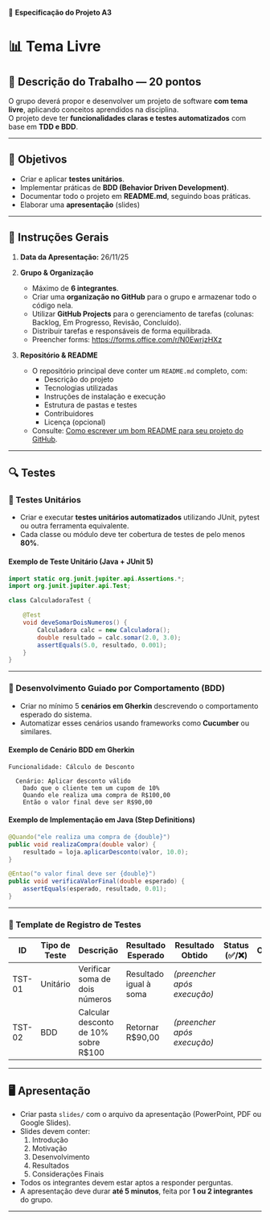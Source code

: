 📌 **Especificação do Projeto A3**

# 📊 Tema Livre

## 📝 Descrição do Trabalho — 20 pontos  

O grupo deverá propor e desenvolver um projeto de software **com tema livre**, aplicando conceitos aprendidos na disciplina.  
O projeto deve ter **funcionalidades claras e testes automatizados** com base em **TDD e BDD**.

---

## 🎯 Objetivos

- Criar e aplicar **testes unitários**.  
- Implementar práticas de **BDD (Behavior Driven Development)**.  
- Documentar todo o projeto em **README.md**, seguindo boas práticas.  
- Elaborar uma **apresentação** (slides)

---

## 🚀 Instruções Gerais

1. **Data da Apresentação:** 26/11/25  

2. **Grupo & Organização**  
   - Máximo de **6 integrantes**.  
   - Criar uma **organização no GitHub** para o grupo e armazenar todo o código nela.  
   - Utilizar **GitHub Projects** para o gerenciamento de tarefas (colunas: Backlog, Em Progresso, Revisão, Concluído).  
   - Distribuir tarefas e responsáveis de forma equilibrada.
   - Preencher forms: https://forms.office.com/r/N0EwrjzHXz

3. **Repositório & README**  
   - O repositório principal deve conter um `README.md` completo, com:
     - Descrição do projeto  
     - Tecnologias utilizadas  
     - Instruções de instalação e execução  
     - Estrutura de pastas e testes  
     - Contribuidores  
     - Licença (opcional)  
   - Consulte: [Como escrever um bom README para seu projeto do GitHub](https://www.freecodecamp.org/portuguese/news/como-escrever-um-bom-arquivo-readme-para-seu-projeto-do-github/).

---

## 🔍 Testes

### 🧩 Testes Unitários

- Criar e executar **testes unitários automatizados** utilizando JUnit, pytest ou outra ferramenta equivalente.  
- Cada classe ou módulo deve ter cobertura de testes de pelo menos **80%**.  

#### Exemplo de Teste Unitário (Java + JUnit 5)

```java
import static org.junit.jupiter.api.Assertions.*;
import org.junit.jupiter.api.Test;

class CalculadoraTest {

    @Test
    void deveSomarDoisNumeros() {
        Calculadora calc = new Calculadora();
        double resultado = calc.somar(2.0, 3.0);
        assertEquals(5.0, resultado, 0.001);
    }
}
```

---

### 🤝 Desenvolvimento Guiado por Comportamento (BDD)

- Criar no mínimo 5 **cenários em Gherkin** descrevendo o comportamento esperado do sistema.  
- Automatizar esses cenários usando frameworks como **Cucumber** ou similares.

#### Exemplo de Cenário BDD em Gherkin

```gherkin
Funcionalidade: Cálculo de Desconto

  Cenário: Aplicar desconto válido
    Dado que o cliente tem um cupom de 10%
    Quando ele realiza uma compra de R$100,00
    Então o valor final deve ser R$90,00
```

#### Exemplo de Implementação em Java (Step Definitions)

```java
@Quando("ele realiza uma compra de {double}")
public void realizaCompra(double valor) {
    resultado = loja.aplicarDesconto(valor, 10.0);
}

@Entao("o valor final deve ser {double}")
public void verificaValorFinal(double esperado) {
    assertEquals(esperado, resultado, 0.01);
}
```

---

### 🧪 Template de Registro de Testes

| ID | Tipo de Teste | Descrição | Resultado Esperado | Resultado Obtido | Status (✅/❌) | Observações |
|----|----------------|------------|--------------------|------------------|----------------|-------------|
| TST-01 | Unitário | Verificar soma de dois números | Resultado igual à soma | _(preencher após execução)_ | | |
| TST-02 | BDD | Calcular desconto de 10% sobre R$100 | Retornar R$90,00 | _(preencher após execução)_ | | |

---

## 🖥️ Apresentação

- Criar pasta `slides/` com o arquivo da apresentação (PowerPoint, PDF ou Google Slides).  
- Slides devem conter:
  1. Introdução  
  2. Motivação  
  3. Desenvolvimento  
  4. Resultados  
  5. Considerações Finais  
- Todos os integrantes devem estar aptos a responder perguntas.  
- A apresentação deve durar **até 5 minutos**, feita por **1 ou 2 integrantes** do grupo.

---
